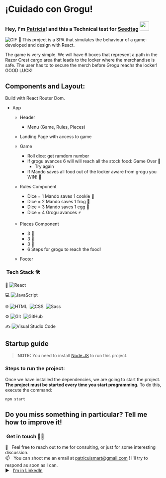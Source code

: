 # ¡Cuidado con Grogu!
### Hey, I'm [Patricia](https://github.com/patricuismart)! and this a Technical test for [Seedtag](https://github.com/seedtag) <img src="https://raw.githubusercontent.com/iampavangandhi/iampavangandhi/master/gifs/Hi.gif" width="30px"></h2>
<img  alt="GIF" src="https://www.gifmaniacos.es/wp-content/uploads/2021/03/gifmaniacos.es-15-2.gif" />
📍 This project is a SPA that simulates the behaviour of a game- developed and design with React.

The game is very simple. We will have 6 boxes that represent a path in the Razor Crest cargo area that leads to the locker where the merchandise is safe. The user has to to secure the merch before Grogu reachs the locker! GOOD LUCK!

## Components and Layout:
Build with React Router Dom.

- App
  - Header
    - Menu (Game, Rules, Pieces)
  - Landing Page with access to game
  - Game
    - Roll dice: get ramdom number
    - If grogu avances 6 will will reach all the stock food: Game Over 💩
       - Try again
    - If Mando saves all food out of the locker aware from grogu you WIN! 🚀
   
  - Rules Component
    - Dice = 1 Mando saves 1 cookie 🍪
    - Dice = 2 Mando saves 1 frog 🐸
    - Dice = 3 Mando saves 1 egg 🥚
    - Dice = 4 Grogu avances ⚡
    
  - Pieces Component
    - 3 🍪
    - 3 🐸
    - 3 🥚
    - 6 Steps for grogu to reach the food!
    
  - Footer




### &nbsp;Tech Stack 🛠

🔧 ![React](https://img.shields.io/badge/-React-333333?style=flat&logo=react)&nbsp;

💻 ![JavaScript](https://img.shields.io/badge/-JavaScript-333333?style=flat&logo=javascript)&nbsp; 

🌐 ![HTML](https://img.shields.io/badge/-HTML-333333?style=flat&logo=HTML5)&nbsp;
![CSS](https://img.shields.io/badge/-CSS-333333?style=flat&logo=CSS3&logoColor=1572B6)&nbsp; ![Sass](https://img.shields.io/badge/Sass-333333?style=flat&logo=sass&logoColor=pink)&nbsp;

⚙️ ![Git](https://img.shields.io/badge/-Git-333333?style=flat&logo=git)&nbsp; ![GitHub](https://img.shields.io/badge/-GitHub-333333?style=flat&logo=github)&nbsp; &nbsp;

✍️ ![Visual Studio Code](https://img.shields.io/badge/-Visual%20Studio%20Code-333333?style=flat&logo=visual-studio-code&logoColor=007ACC)&nbsp;

## Startup guide

> **NOTE:** You need to install [Node JS](https://nodejs.org/) to run this project.

### Steps to run the project:

Once we have installed the dependencies, we are going to start the project. **The project must be started every time you start programming.** To do this, execute the command:

```bash
npm start
```

## Do you miss something in particular? Tell me how to improve it!
### &nbsp;Get in touch 🤝🏻

💬 &nbsp; Feel free to reach out to me for consulting, or just for some interesting discussion.\
📫 &nbsp; You can shoot me an email at patricuismart@gmail.com ! I'll try to respond as soon as I can.\
▶️ &nbsp; [I'm in LinkedIn](https://www.linkedin.com/in/martinez-patricia/)
